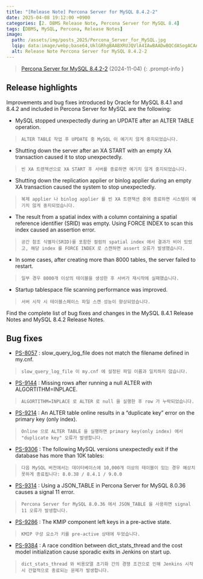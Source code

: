 ```yaml
---
title: "[Release Note] Percona Server for MySQL 8.4.2-2"
date: 2025-04-08 19:12:00 +0900
categories: [2. DBMS Release Note, Percona Server for MySQL 8.4]
tags: [DBMS, MySQL, Percona, Release Notes]
image:
  path: /assets/img/posts_2025/Percona_Server_for_MySQL.jpg
  lqip: data:image/webp;base64,UklGRhgBAABXRUJQVlA4IAwBAADwBQCdASogACAAPm0qkUYkIiGhMBgMAIANiUAWI3JzUBM1EetKtOpv62bapqVOiP9xek71uFiocAD++g+Bbg7nDaAbZO/dwsyF8NgAs+2QcaWV9mx11MqNK6eF8kwAfxdffojwIH+LfFvi28emn3JH+nye9f1M39h+Oe+qSCH1rWZsL3QgMQVXpLiw+EIQSy8ENzwkdqoWthmM5rSrXeMgSnbgi797H0Dw96NCPHQT4POhbVOrWr05dcFYG
  alt: Release Note Percona Server for MySQL 8.4.2-2
---
```


> <a href="https://docs.percona.com/percona-server/8.4/release-notes/8.4.2-2.html" target="_blank">Percona Server for MySQL 8.4.2-2</a> (2024-11-04)
{: .prompt-info }

## Release highlights
Improvements and bug fixes introduced by Oracle for MySQL 8.4.1 and 8.4.2 and included in Percona Server for MySQL are the following:

- MySQL stopped unexpectedly during an UPDATE after an ALTER TABLE operation.
> `ALTER TABLE 작업 후 UPDATE 중 MySQL 이 예기치 않게 중지되었습니다.`

- Shutting down the server after an XA START with an empty XA transaction caused it to stop unexpectedly.
> `빈 XA 트랜잭션으로 XA START 후 서버를 종료하면 예기치 않게 중지되었습니다.`

- Shutting down the replication applier or binlog applier during an empty XA transaction caused the system to stop unexpectedly.
> `복제 applier 나 binlog applier 를 빈 XA 트랜잭션 중에 종료하면 시스템이 예기치 않게 중지되었습니다.`

- The result from a spatial index with a column containing a spatial reference identifier (SRID) was empty. Using FORCE INDEX to scan this index caused an assertion error.
> `공간 참조 식별자(SRID)를 포함한 컬럼의 spatial index 에서 결과가 비어 있었고, 해당 index 를 FORCE INDEX 로 스캔하면 assert 오류가 발생했습니다.`

- In some cases, after creating more than 8000 tables, the server failed to restart.
> `일부 경우 8000개 이상의 테이블을 생성한 후 서버가 재시작에 실패했습니다.`

- Startup tablespace file scanning performance was improved.
> `서버 시작 시 테이블스페이스 파일 스캔 성능이 향상되었습니다.`

Find the complete list of bug fixes and changes in the MySQL 8.4.1 Release Notes and MySQL 8.4.2 Release Notes.

## Bug fixes
- <a href="https://perconadev.atlassian.net/browse/PS-8057" target="_blank">PS-8057</a> : slow_query_log_file does not match the filename defined in my.cnf.
> `slow_query_log_file 이 my.cnf 에 설정된 파일 이름과 일치하지 않습니다.`

- <a href="https://perconadev.atlassian.net/browse/PS-9144" target="_blank">PS-9144</a> : Missing rows after running a null ALTER with ALGORTITHM=INPLACE.
> `ALGORTITHM=INPLACE 로 ALTER 로 null 을 실행한 후 row 가 누락되었습니다.`

- <a href="https://perconadev.atlassian.net/browse/PS-9214" target="_blank">PS-9214</a> : An ALTER table online results in a “duplicate key” error on the primary key (only index).
> `Online 으로 ALTER TABLE 을 실행하면 primary key(only index) 에서 "duplicate key" 오류가 발생합니다.`

- <a href="https://perconadev.atlassian.net/browse/PS-9306" target="_blank">PS-9306</a> : The following MySQL versions unexpectedly exit if the database has more than 10K tables:
> `다음 MySQL 버전에서는 데이터베이스에 10,000개 이상의 테이블이 있는 경우 예상치 못하게 종료됩니다: 8.0.38 / 8.4.1 / 9.0.0`

- <a href="https://perconadev.atlassian.net/browse/PS-9314" target="_blank">PS-9314</a> : Using a JSON_TABLE in Percona Server for MySQL 8.0.36 causes a signal 11 error.
> `Percona Server for MySQL 8.0.36 에서 JSON_TABLE 을 사용하면 signal 11 오류가 발생합니다.`

- <a href="https://perconadev.atlassian.net/browse/PS-9286" target="_blank">PS-9286</a> : The KMIP component left keys in a pre-active state.
> `KMIP 구성 요소가 키를 pre-active 상태에 두었습니다.`

- <a href="https://perconadev.atlassian.net/browse/PS-9384" target="_blank">PS-9384</a> : A race condition between dict_stats_thread and the cost model initialization cause sporadic exits in Jenkins on start up.
> `dict_stats_thread 와 비용모델 초기화 간의 경쟁 조건으로 인해 Jenkins 시작 시 간헐적으로 종료되는 문제가 발생합니다.`